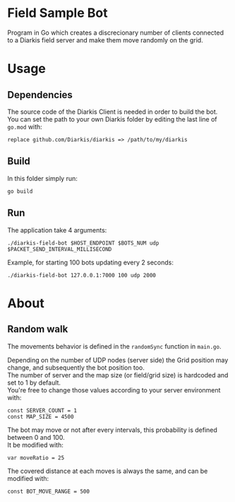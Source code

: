 # Field Sample Bot

Program in Go which creates a discrecionary number of clients connected to a Diarkis field server and make them move randomly on the grid.

# Usage

## Dependencies

The source code of the Diarkis Client is needed in order to build the bot.
You can set the path to your own Diarkis folder by editing the last line of `go.mod` with:

```
replace github.com/Diarkis/diarkis => /path/to/my/diarkis
```

## Build

In this folder simply run:

```
go build
```

## Run

The application take 4 arguments:

```
./diarkis-field-bot $HOST_ENDPOINT $BOTS_NUM udp $PACKET_SEND_INTERVAL_MILLISECOND
```

Example, for starting 100 bots updating every 2 seconds:

```
./diarkis-field-bot 127.0.0.1:7000 100 udp 2000
```

# About

## Random walk

The movements behavior is defined in the `randomSync` function in `main.go`.

Depending on the number of UDP nodes (server side) the Grid position may change, and subsequently the bot position too.\
The number of server and the map size (or field/grid size) is hardcoded and set to 1 by default.\
You're free to change those values according to your server environment with:

```
const SERVER_COUNT = 1
const MAP_SIZE = 4500
```

The bot may move or not after every intervals, this probability is defined between 0 and 100.\
It be modified with:

```
var moveRatio = 25
```

The covered distance at each moves is always the same, and can be modified with:

```
const BOT_MOVE_RANGE = 500
```
